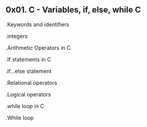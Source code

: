 
## 0x01. C - Variables, if, else, while C

.Keywords and identifiers

.integers

.Arithmetic Operators in C

.If statements in C

.if…else statement

.Relational operators

.Logical operators

.while loop in C

.While loop
